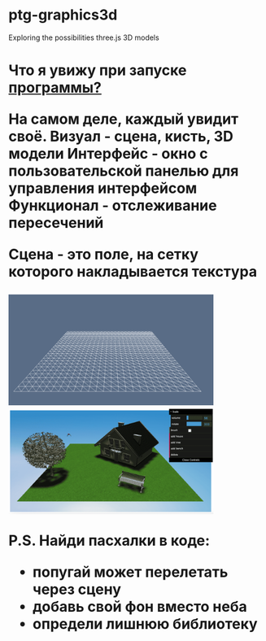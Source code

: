 # ptg-graphics3d
Еxploring the possibilities three.js
3D models

<h1 align="left">Что я увижу при запуске <a href="https://github.com/RRolich/ptg-graphics3d/blob/main/main.js" target="_blank">программы?</a>

На самом деле, каждый увидит своё. 
Визуал - сцена, кисть, 3D модели
Интерфейс - окно с пользовательской панелью для управления интерфейсом
Функционал - отслеживание пересечений

Сцена - это поле, на сетку которого накладывается текстура

<img src="https://github.com/RRolich/ptg-graphics3d/blob/main/img/base.png" alt="сетка" style="max-width: 80%;">

<img src="https://github.com/RRolich/ptg-graphics3d/blob/main/img/zoom.png" alt="фулл" style="max-width: 80%;">

P.S.
Найди пасхалки в коде: 
- попугай может перелетать через сцену
- добавь свой фон вместо неба
- определи лишнюю библиотеку
